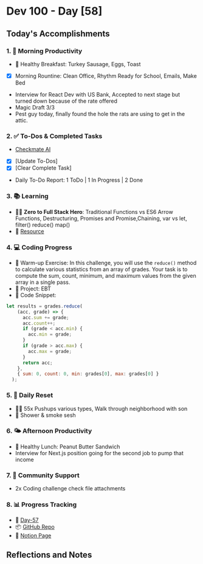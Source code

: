 # Dev 100 - Day [58]

## Today's Accomplishments

### 1. 🌅 Morning Productivity

- 🍳 Healthy Breakfast: Turkey Sausage, Eggs, Toast
- [x] Morning Rountine: Clean Office, Rhythm Ready for School, Emails, Make Bed
- Interview for React Dev with US Bank, Accepted to next stage but turned down because of the rate offered
- Magic Draft 3/3
- Pest guy today, finally found the hole the rats are using to get in the attic.

### 2. ✅ To-Dos & Completed Tasks

- [Checkmate AI](https://checkmate-ai.vercel.app/)
- [X] [Update To-Dos]
- [X] [Clear Complete Task]
- Daily To-Do Report: 1 ToDo | 1 In Progress | 2 Done

### 3. 📚 Learning

- 🦸‍♂️ **Zero to Full Stack Hero**: Traditional Functions vs ES6 Arrow Functions, Destructuring, Promises and Promise,Chaining, var vs let, filter() reduce() map()
- 🔗 [Resource](URL)

### 4. 💻 Coding Progress

- 🧠 Warm-up Exercise: In this challenge, you will use the `reduce()` method to calculate various statistics from an array of grades. Your task is to compute the sum, count, minimum, and maximum values from the given array in a single pass.
- 🦺 Project: EBT
- 📝 Code Snippet:

```javascript
let results = grades.reduce(
    (acc, grade) => {
      acc.sum += grade;
      acc.count++;
      if (grade < acc.min) {
        acc.min = grade;
      }
      if (grade > acc.max) {
        acc.max = grade;
      }
      return acc;
    },
    { sum: 0, count: 0, min: grades[0], max: grades[0] }
  );
```

### 5. 🔄 Daily Reset

- 🏋️‍♂️ 55x Pushups various types, Walk through neighborhood with son 
- 🧘 Shower & smoke sesh

### 6. 🌤️ Afternoon Productivity

- 🍱 Healthy Lunch: Peanut Butter Sandwich
- Interview for Next.js position going for the second job to pump that income

### 7. 🤝 Community Support

- 2x Coding challenge check file attachments

### 8. 📊 Progress Tracking

- 🏫 [Day-57](https://www.skool.com/universityofcode/dev-100-day-57)
- 📦 [GitHub Repo](https://github.com/Digitl-Alchemyst/dev100/blob/main/Day-57/day57.md)
- 📄 [Notion Page](https://liberating-galley-48d.notion.site/Dev100-Coding-Lifestyle-Challenge-a85ec9fba3ce41f3b29d581a1a85d92b?pvs=4)

## Reflections and Notes

